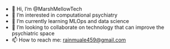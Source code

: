 - 👋 Hi, I’m @MarshMellowTech
- 👀 I’m interested in computational psychiatry
- 🌱 I’m currently learning MLOps and data science
- 💞️ I’m looking to collaborate on technology that can improve the psychiatric space
- 📫 How to reach me: rainmuale459@gmail.com

<!---
MarshMellowTech/MarshMellowTech is a ✨ special ✨ repository because its `README.md` (this file) appears on your GitHub profile.
You can click the Preview link to take a look at your changes.
--->
